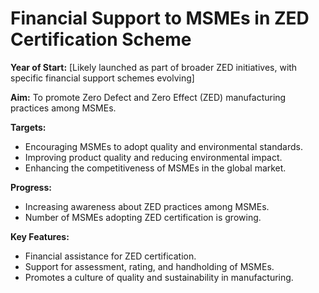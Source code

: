 # Financial Support to MSMEs in ZED Certification Scheme

**Year of Start:** [Likely launched as part of broader ZED initiatives, with specific financial support schemes evolving]

**Aim:** To promote Zero Defect and Zero Effect (ZED) manufacturing practices among MSMEs.

**Targets:**
* Encouraging MSMEs to adopt quality and environmental standards.
* Improving product quality and reducing environmental impact.
* Enhancing the competitiveness of MSMEs in the global market.

**Progress:**
* Increasing awareness about ZED practices among MSMEs.
* Number of MSMEs adopting ZED certification is growing.

**Key Features:**
* Financial assistance for ZED certification.
* Support for assessment, rating, and handholding of MSMEs.
* Promotes a culture of quality and sustainability in manufacturing.
